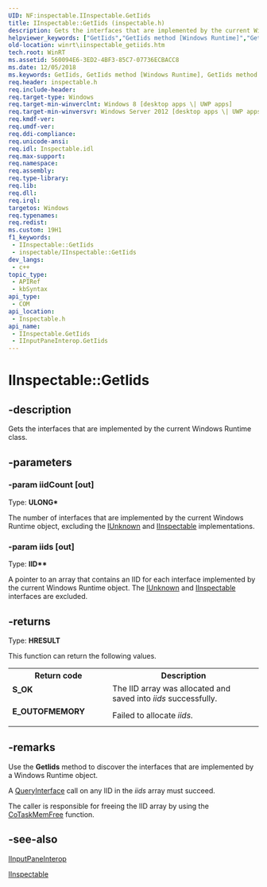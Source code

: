 ```yaml
---
UID: NF:inspectable.IInspectable.GetIids
title: IInspectable::GetIids (inspectable.h)
description: Gets the interfaces that are implemented by the current Windows Runtime class.
helpviewer_keywords: ["GetIids","GetIids method [Windows Runtime]","GetIids method [Windows Runtime]","IInputPaneInterop interface","GetIids method [Windows Runtime]","IInspectable interface","IInputPaneInterop interface [Windows Runtime]","GetIids method","IInputPaneInterop::GetIids","IInspectable interface [Windows Runtime]","GetIids method","IInspectable.GetIids","IInspectable::GetIids","inspectable/IInputPaneInterop::GetIids","inspectable/IInspectable::GetIids","winrt.iinspectable_getiids"]
old-location: winrt\iinspectable_getiids.htm
tech.root: WinRT
ms.assetid: 560094E6-3ED2-4BF3-85C7-07736ECBACC8
ms.date: 12/05/2018
ms.keywords: GetIids, GetIids method [Windows Runtime], GetIids method [Windows Runtime],IInputPaneInterop interface, GetIids method [Windows Runtime],IInspectable interface, IInputPaneInterop interface [Windows Runtime],GetIids method, IInputPaneInterop::GetIids, IInspectable interface [Windows Runtime],GetIids method, IInspectable.GetIids, IInspectable::GetIids, inspectable/IInputPaneInterop::GetIids, inspectable/IInspectable::GetIids, winrt.iinspectable_getiids
req.header: inspectable.h
req.include-header: 
req.target-type: Windows
req.target-min-winverclnt: Windows 8 [desktop apps \| UWP apps]
req.target-min-winversvr: Windows Server 2012 [desktop apps \| UWP apps]
req.kmdf-ver: 
req.umdf-ver: 
req.ddi-compliance: 
req.unicode-ansi: 
req.idl: Inspectable.idl
req.max-support: 
req.namespace: 
req.assembly: 
req.type-library: 
req.lib: 
req.dll: 
req.irql: 
targetos: Windows
req.typenames: 
req.redist: 
ms.custom: 19H1
f1_keywords:
 - IInspectable::GetIids
 - inspectable/IInspectable::GetIids
dev_langs:
 - c++
topic_type:
 - APIRef
 - kbSyntax
api_type:
 - COM
api_location:
 - Inspectable.h
api_name:
 - IInspectable.GetIids
 - IInputPaneInterop.GetIids
---
```


# IInspectable::GetIids


## -description

Gets the interfaces that are implemented by the current Windows Runtime class.

## -parameters

### -param iidCount [out]

Type: <b>ULONG*</b>

The number of interfaces that are implemented by the current Windows Runtime object, excluding the <a href="/windows/desktop/api/unknwn/nn-unknwn-iunknown">IUnknown</a> and <a href="/windows/desktop/api/inspectable/nn-inspectable-iinspectable">IInspectable</a> implementations.

### -param iids [out]

Type: <b>IID**</b>

A pointer to an array that contains an IID for each interface implemented by the current Windows Runtime object. The <a href="/windows/desktop/api/unknwn/nn-unknwn-iunknown">IUnknown</a> and <a href="/windows/desktop/api/inspectable/nn-inspectable-iinspectable">IInspectable</a> interfaces are excluded.

## -returns

Type: <b>HRESULT</b>

This function can return the following values.

<table>
<tr>
<th>Return code</th>
<th>Description</th>
</tr>
<tr>
<td width="40%">
<dl>
<dt><b>S_OK</b></dt>
</dl>
</td>
<td width="60%">
The IID array was allocated and saved into <i>iids</i> successfully.
</td>
</tr>
<tr>
<td width="40%">
<dl>
<dt><b>E_OUTOFMEMORY</b></dt>
</dl>
</td>
<td width="60%">
Failed to allocate <i>iids</i>.

</td>
</tr>
</table>

## -remarks

Use the <b>GetIids</b> method to discover the interfaces that are implemented by a Windows Runtime object.

A <a href="/windows/desktop/api/unknwn/nf-unknwn-iunknown-queryinterface(q)">QueryInterface</a> call on any IID in the <i>iids</i> array must succeed.

The caller is responsible for freeing the IID array by using the <a href="/windows/desktop/api/combaseapi/nf-combaseapi-cotaskmemfree">CoTaskMemFree</a> function.

## -see-also

<a href="/windows/desktop/api/inputpaneinterop/nn-inputpaneinterop-iinputpaneinterop">IInputPaneInterop</a>



<a href="/windows/desktop/api/inspectable/nn-inspectable-iinspectable">IInspectable</a>
